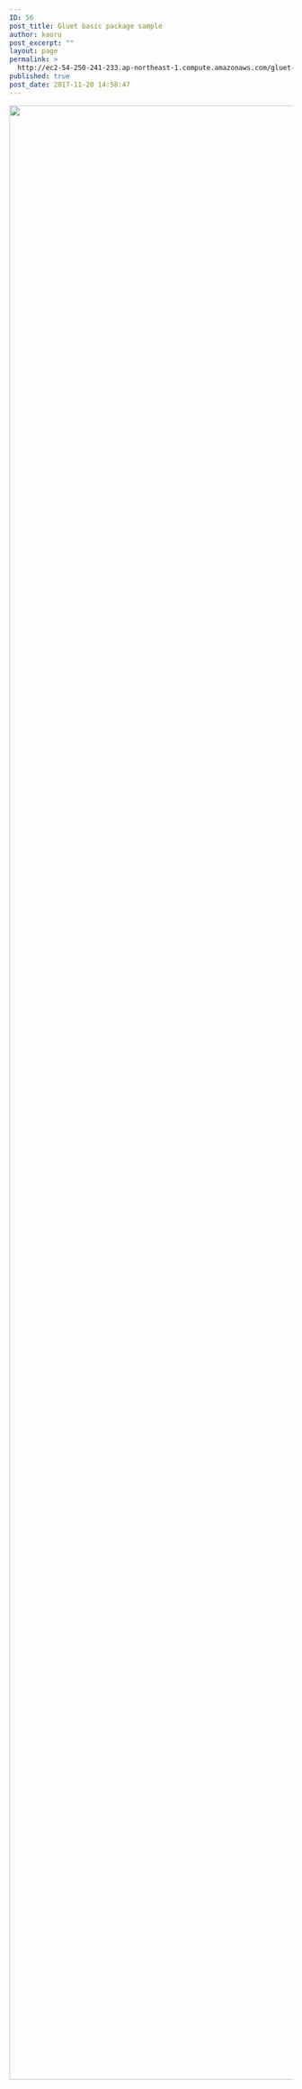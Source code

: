 ```yaml
---
ID: 56
post_title: Gluet basic package sample
author: kaoru
post_excerpt: ""
layout: page
permalink: >
  http://ec2-54-250-241-233.ap-northeast-1.compute.amazonaws.com/gluet-basic-package-sample/
published: true
post_date: 2017-11-20 14:58:47
---
```

<img class="alignnone size-full wp-image-62" src="http://ec2-54-250-241-233.ap-northeast-1.compute.amazonaws.com/wp-content/uploads/2017/11/29-1.jpg" alt="" width="3076" height="3511" />